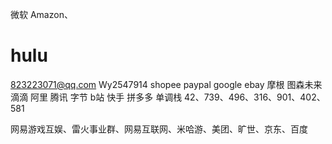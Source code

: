 微软
Amazon、
# hulu
823223071@qq.com Wy2547914
shopee
paypal
google
ebay 
摩根
图森未来
滴滴
阿里
腾讯
字节
b站
快手
拼多多
单调栈 42、739、496、316、901、402、581


网易游戏互娱、雷火事业群、网易互联网、米哈游、美团、旷世、京东、百度
